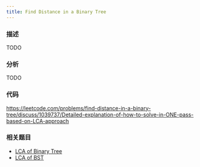 ```yaml
---
title: Find Distance in a Binary Tree
---
```


### 描述

TODO

### 分析

TODO

### 代码

<https://leetcode.com/problems/find-distance-in-a-binary-tree/discuss/1039737/Detailed-explanation-of-how-to-solve-in-ONE-pass-based-on-LCA-approach>

### 相关题目

- [LCA of Binary Tree](lca-of-binary-tree.md)
- [LCA of BST](../bst/lca-of-bst.md)
